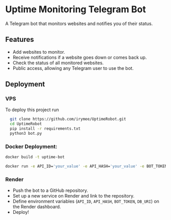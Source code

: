 
# Uptime Monitoring Telegram Bot
A Telegram bot that monitors websites and notifies you of their status.



## Features

- Add websites to monitor.
- Receive notifications if a website goes down or comes back up.
- Check the status of all monitored websites.
- Public access, allowing any Telegram user to use the bot.


## Deployment

### VPS

To deploy this project run

```bash
  git clone https://github.com/irymee/UptimeRobot.git
  cd UptimeRobot
  pip install -r requirements.txt
  python3 bot.py
```

### Docker Deployment:
```bash
docker build -t uptime-bot
```
```bash
docker run -e API_ID='your_value' -e API_HASH='your_value' -e BOT_TOKEN='your_value' -e DB_URI='your_value' uptime-bot
```


### Render
- Push the bot to a GitHub repository.
- Set up a new service on Render and link to the repository.
- Define environment variables (`API_ID`, `API_HASH`, `BOT_TOKEN`, `DB_URI`) on the Render dashboard.
- Deploy!

